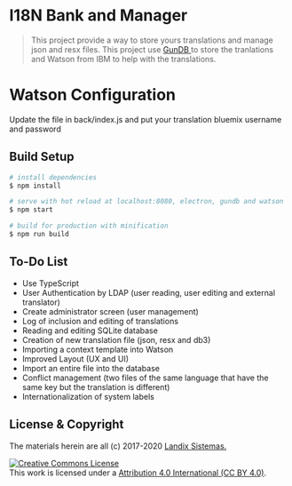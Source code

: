 # I18N Bank and Manager

> This project provide a way to store yours translations and manage json and resx files. This project use <a href="http://gun.js.org/"> GunDB </a> to store the tranlations and Watson from IBM to help with the translations.

# Watson Configuration
Update the file in back/index.js and put your translation bluemix username and password


## Build Setup

``` bash
# install dependencies
$ npm install

# serve with hot reload at localhost:8080, electron, gundb and watson
$ npm start

# build for production with minification
$ npm run build
```

## To-Do List

* Use TypeScript
* User Authentication by LDAP (user reading, user editing and external translator)
* Create administrator screen (user management)
* Log of inclusion and editing of translations
* Reading and editing SQLite database
* Creation of new translation file (json, resx and db3)
* Importing a context template into Watson
* Improved Layout (UX and UI)
* Import an entire file into the database
* Conflict management (two files of the same language that have the same key but the translation is different)
* Internationalization of system labels

## License & Copyright

The materials herein are all (c) 2017-2020 <a href="http://www.landix.com.br"> Landix Sistemas. </a>

<a rel="license" href="https://creativecommons.org/licenses/by/4.0/"><img alt="Creative Commons License" style="border-width:0" src="https://licensebuttons.net/l/by/4.0/88x31.png" /></a><br />This work is licensed under a <a rel="license" href="https://creativecommons.org/licenses/by/4.0/">Attribution 4.0 International (CC BY 4.0)</a>.
